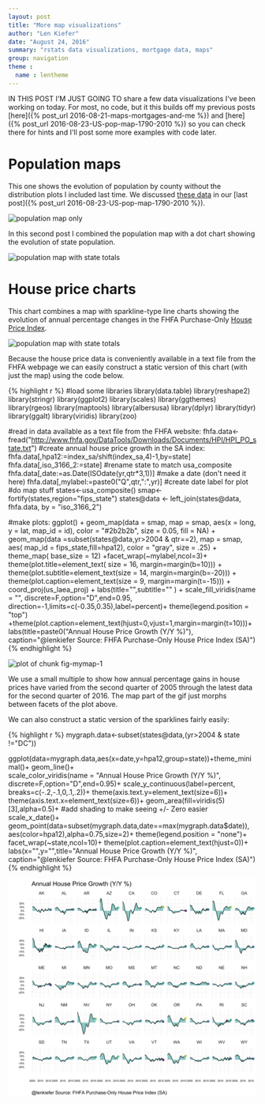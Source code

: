 ```yaml
---
layout: post
title: "More map visualizations"
author: "Len Kiefer"
date: "August 24, 2016"
summary: "rstats data visualizations, mortgage data, maps"
group: navigation
theme :
  name : lentheme
---
```




IN THIS POST I'M JUST GOING TO share a few data visualizations I've been working on today. For most, no code, but it this builds off my previous posts [here]({% post_url 2016-08-21-maps-mortgages-and-me %}) and [here]({% post_url 2016-08-23-US-pop-map-1790-2010 %}) so you can check there for hints and I'll post some more examples with code later.

# Population maps

This one shows the evolution of population by county without the distribution plots I included last time. We discussed [these data](http://conservancy.umn.edu/handle/11299/181605) in our [last post]({% post_url 2016-08-23-US-pop-map-1790-2010 %}).

<img src="{{ site.url }}/img/charts_aug_24_2016/pop gif3.gif" alt="population map only"/>

In this second post I combined the population map with a dot chart showing the evolution of state population.

<img src="{{ site.url }}/img/charts_aug_24_2016/pop gif4.gif" alt="population map with state totals"/>

# House price charts

This chart combines a map with sparkline-type line charts showing the evolution of annual percentage changes in the FHFA Purchase-Only [House Price Index](http://www.fhfa.gov/DataTools/Downloads/pages/house-price-index.aspx).

<img src="{{ site.url }}/img/charts_aug_24_2016/fhfa hpa2.gif" alt="population map with state totals" style="height: 650px;"/>

Because the house price data is conveniently available in a text file from the FHFA webpage we can easily construct a static version of this chart (with just the map) using the code below.


{% highlight r %}
#load some libraries
library(data.table)
library(reshape2)
library(stringr)
library(ggplot2)
library(scales)
library(ggthemes)
library(rgeos)
library(maptools)
library(albersusa)
library(dplyr)
library(tidyr)
library(ggalt)
library(viridis)
library(zoo)

#read in data available as a text file from the FHFA website:
fhfa.data<-fread("http://www.fhfa.gov/DataTools/Downloads/Documents/HPI/HPI_PO_state.txt")
#create annual house price growth in the SA index:
fhfa.data[,hpa12:=index_sa/shift(index_sa,4)-1,by=state]
fhfa.data[,iso_3166_2:=state]  #rename state to match usa_composite
fhfa.data[,date:=as.Date(ISOdate(yr,qtr*3,1))] #make a date (don't need it here)
fhfa.data[,mylabel:=paste0("Q",qtr,":",yr)]  #create date label for plot
#do map stuff
states<-usa_composite()
smap<-fortify(states,region="fips_state")
states@data <- left_join(states@data, fhfa.data, by = "iso_3166_2")

#make plots:
ggplot() +
  geom_map(data = smap, map = smap,
           aes(x = long, y = lat, map_id = id),
           color = "#2b2b2b", size = 0.05, fill = NA) +
  geom_map(data =subset(states@data,yr>2004 & qtr==2), map = smap,
           aes( map_id = fips_state,fill=hpa12),
           color = "gray", size = .25) +
  theme_map( base_size = 12) +facet_wrap(~mylabel,ncol=3)+
  theme(plot.title=element_text( size = 16, margin=margin(b=10))) +
  theme(plot.subtitle=element_text(size = 14, margin=margin(b=-20))) +
  theme(plot.caption=element_text(size = 9, margin=margin(t=-15))) +
  coord_proj(us_laea_proj) +   labs(title="",subtitle="" ) +
  scale_fill_viridis(name = "", discrete=F,option="D",end=0.95,
                     direction=-1,limits=c(-0.35,0.35),label=percent)+
  theme(legend.position = "top") +theme(plot.caption=element_text(hjust=0,vjust=1,margin=margin(t=10)))+
  labs(title=paste0("Annual House Price Growth (Y/Y %)"),
       caption="@lenkiefer Source: FHFA Purchase-Only House Price Index (SA)")
{% endhighlight %}

![plot of chunk fig-mymap-1](/img/Rfig/fig-mymap-1-1.svg)

We use a small multiple to show how annual percentage gains in house prices have varied from the second quarter of 2005 through the latest data for the second quarter of 2016.  The map part of the gif just morphs between facets of the plot above.

We can also construct a static version of the sparklines fairly easily:


{% highlight r %}
 mygraph.data<-subset(states@data,(yr>2004 & state !="DC"))

  ggplot(data=mygraph.data,aes(x=date,y=hpa12,group=state))+theme_minimal()+
  geom_line()+  
  scale_color_viridis(name = "Annual House Price Growth (Y/Y %)", discrete=F,option="D",end=0.95)+
  scale_y_continuous(label=percent, breaks=c(-.2,-.1,0,.1,.2))+
  theme(axis.text.y=element_text(size=6))+
    theme(axis.text.x=element_text(size=6))+
    geom_area(fill=viridis(5)[3],alpha=0.5)+  #add shading to make seeing +/- Zero easier
  scale_x_date()+
  geom_point(data=subset(mygraph.data,date==max(mygraph.data$date)),
             aes(color=hpa12),alpha=0.75,size=2)+ 
  theme(legend.position = "none")+  facet_wrap(~state,ncol=10)+
  theme(plot.caption=element_text(hjust=0))+
  labs(x="",y="",title="Annual House Price Growth (Y/Y %)",
       caption="@lenkiefer Source: FHFA Purchase-Only House Price Index (SA)")
{% endhighlight %}

![plot of chunk fig-mygraph-1](/img/Rfig/fig-mygraph-1-1.svg)
